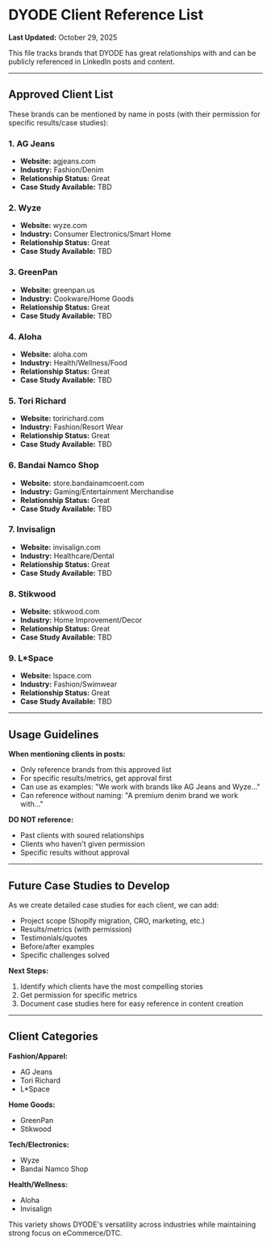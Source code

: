 # DYODE Client Reference List

**Last Updated:** October 29, 2025

This file tracks brands that DYODE has great relationships with and can be publicly referenced in LinkedIn posts and content.

---

## Approved Client List

These brands can be mentioned by name in posts (with their permission for specific results/case studies):

### 1. AG Jeans
- **Website:** agjeans.com
- **Industry:** Fashion/Denim
- **Relationship Status:** Great
- **Case Study Available:** TBD

### 2. Wyze
- **Website:** wyze.com
- **Industry:** Consumer Electronics/Smart Home
- **Relationship Status:** Great
- **Case Study Available:** TBD

### 3. GreenPan
- **Website:** greenpan.us
- **Industry:** Cookware/Home Goods
- **Relationship Status:** Great
- **Case Study Available:** TBD

### 4. Aloha
- **Website:** aloha.com
- **Industry:** Health/Wellness/Food
- **Relationship Status:** Great
- **Case Study Available:** TBD

### 5. Tori Richard
- **Website:** toririchard.com
- **Industry:** Fashion/Resort Wear
- **Relationship Status:** Great
- **Case Study Available:** TBD

### 6. Bandai Namco Shop
- **Website:** store.bandainamcoent.com
- **Industry:** Gaming/Entertainment Merchandise
- **Relationship Status:** Great
- **Case Study Available:** TBD

### 7. Invisalign
- **Website:** invisalign.com
- **Industry:** Healthcare/Dental
- **Relationship Status:** Great
- **Case Study Available:** TBD

### 8. Stikwood
- **Website:** stikwood.com
- **Industry:** Home Improvement/Decor
- **Relationship Status:** Great
- **Case Study Available:** TBD

### 9. L*Space
- **Website:** lspace.com
- **Industry:** Fashion/Swimwear
- **Relationship Status:** Great
- **Case Study Available:** TBD

---

## Usage Guidelines

**When mentioning clients in posts:**
- Only reference brands from this approved list
- For specific results/metrics, get approval first
- Can use as examples: "We work with brands like AG Jeans and Wyze..."
- Can reference without naming: "A premium denim brand we work with..."

**DO NOT reference:**
- Past clients with soured relationships
- Clients who haven't given permission
- Specific results without approval

---

## Future Case Studies to Develop

As we create detailed case studies for each client, we can add:
- Project scope (Shopify migration, CRO, marketing, etc.)
- Results/metrics (with permission)
- Testimonials/quotes
- Before/after examples
- Specific challenges solved

**Next Steps:**
1. Identify which clients have the most compelling stories
2. Get permission for specific metrics
3. Document case studies here for easy reference in content creation

---

## Client Categories

**Fashion/Apparel:**
- AG Jeans
- Tori Richard
- L*Space

**Home Goods:**
- GreenPan
- Stikwood

**Tech/Electronics:**
- Wyze
- Bandai Namco Shop

**Health/Wellness:**
- Aloha
- Invisalign

This variety shows DYODE's versatility across industries while maintaining strong focus on eCommerce/DTC.
